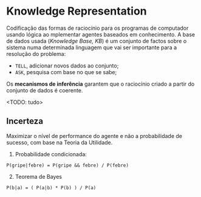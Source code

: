 # Knowledge Representation

Codificação das formas de raciocínio para os programas de computador usando lógica ao mplementar agentes baseados em conhecimento.
A base de dados usada (*Knowledge Base, KB*) é um conjunto de factos sobre o sistema numa determinada linguagem que vai ser importante para a resolução do problema:

- `TELL`, adicionar novos dados ao conjunto;
- `ASK`, pesquisa com base no que se sabe;

Os **mecanismos de inferência** garantem que o raciocínio criado a partir do conjunto de dados é coerente.

<TODO: tudo>

<COISAS>

## Incerteza

Maximizar o nível de performance do agente e não a probabilidade de sucesso, com base na Teoria da Utilidade.

1. Probabilidade condicionada:

```note
P(gripe|febre) = P(gripe && febre) / P(febre)
```

2. Teorema de Bayes

```note
P(b|a) = ( P(a|b) * P(b) ) / P(a)
```